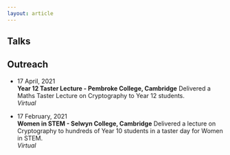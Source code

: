 ```yaml
---
layout: article
---
```


Talks
---


Outreach
---

* 17 April, 2021\
**Year 12 Taster Lecture - Pembroke College, Cambridge**
Delivered a Maths Taster Lecture on Cryptography to Year 12 students.\
*Virtual*

* 17 February, 2021\
**Women in STEM - Selwyn College, Cambridge**
Delivered a lecture on Cryptography to hundreds of Year 10 students in a taster day for Women in STEM.\
*Virtual*

